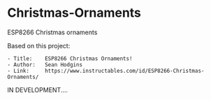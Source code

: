 # Christmas-Ornaments
ESP8266 Christmas ornaments 

Based on this project:

	- Title:	ESP8266 Christmas Ornaments!
	- Author:	Sean Hodgins
	- Link:		https://www.instructables.com/id/ESP8266-Christmas-Ornaments/
	

IN DEVELOPMENT....
